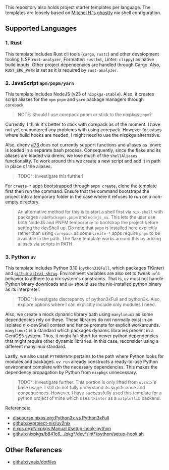 This repository also holds project starter templates per language. The templates are loosely based on [Mitchel H.'s ghostty](https://github.com/ghostty-org/ghostty) nix shell configuration.

## Supported Languages

### 1. Rust

This template includes Rust cli tools (`cargo`, `rustc`) and other development tooling (LSP:`rust-analyzer`, Formatter: `rustfmt`, Linter: `clippy`) as native build inputs. Other project dependencies are handled through Cargo. Also, `RUST_SRC_PATH` is set as it is required by `rust-analyzer`.

### 2. JavaScript `npm/pnpm/yarn`

This template includes NodeJS (v23 of `nixpkgs-stable`). Also, it creates script aliases for the `npm` `pnpm` and `yarn` package managers through `corepack`.

> NOTE: Should I use corepack pnpm or stick to the nixpkgs `pnpm`?

Currently, I think it's better to stick with corepack as of the moment. I have not yet encountered any problems with using corepack. However for cases where build hooks are needed, I might need to use the nixpkgs alternative.

Also, direnv [#73](https://github.com/direnv/direnv/issues/73) does not currently support functions and aliases as .envrc is loaded in a separate bash process. Consequently, since the flake and its aliases are loaded via direnv, we lose much of the `shellAliases` functionality. To work around this we create a new script and add it in path in place of the aliases.

> TODO^: Investigate this further!

For `create-*` apps bootstrapped through `pnpm create`, clone the template first then run the command. Ensure that the command bootstraps the project into a temporary folder in the case where it refuses to run on a non-empty directory.

> An alternative method for this is to start a shell first via `nix-shell` with packages `nodePackages.pnpm` and `nodejs_xx`. This lets the user use both NodeJS and PNPM temporarily to bootstrap the project before setting the devShell up. Do note that `pnpm` is installed here explicitly rather than using `corepack` as some `create-*` apps require `pnpm` to be available in the path. The flake template works around this by adding aliases via scripts in PATH.

### 3. Python `uv`

This template includes Python 3.10 (`python310Full`, which packages TKinter) and [`github:astral-sh/uv`](https://github.com/astral-sh/uv). Environment variables are also set to tweak `uv`'s behavior to adhere to a nix system's constraints. That is, `uv` must not handle Python binary downloads and `uv` should use the nix-installed python binary as its interpreter.

> TODO^: Investigate discrepancy of python3xFull and python3x. Also, explore options where I can explicitly include only modules I need.

Also, we create a mock dynamic library path using `manylinux1` as some dependencies rely on these. These libraries do not normally exist in an isolated nix-devShell context and hence prompts for explicit workarounds. `manylinux1` is a standard which packages dynamic libraries present in a CentOS5 system. Thus, it might fall short for newer python dependencies that might require other dynamic libraries. In this case, reconsider using a different manylinux standard.

Lastly, we also unset `PYTHONPATH` pertains to the path where Python looks for modules and packages. `uv run` already constructs a ready-to-use Python environment complete with the necessary dependencies. This makes the dependency propagation by Python from `nixpkgs` unnecessary.

> TODO^: Investigate further. This portion is only lifted from `uv2nix`'s base usage. I still do not fully understand its significance and consequences. However, I have successfully used this template for a python project of mine which uses `tkinter` as a `matplotlib` backend.

References:

- [discourse.nixos.org:Python3x vs Python3xFull](https://discourse.nixos.org/t/python3x-vs-python3xfull-package-name-change-in-2016-vs-standardized-semantic-adopt-to-standard-python-semantic/10896)
- [github:pyproject-nix/uv2nix](https://github.com/pyproject-nix/uv2nix)
- [nixos.org:Nixpkgs Manual #setup-hook-python](https://nixos.org/manual/nixpkgs/stable/#setup-hook-python)
- [github:nixpkgs/b841c6.../pkg*/dev*/int\*/python/setup-hook.sh](https://github.com/NixOS/nixpkgs/blob/b841c624fda46a8e28a007684eb56d407fb246b8/pkgs/development/interpreters/python/setup-hook.sh)

## Other References

- [github:iynaix/dotfiles](https://github.com/iynaix/dotfiles/tree/main/templates)
